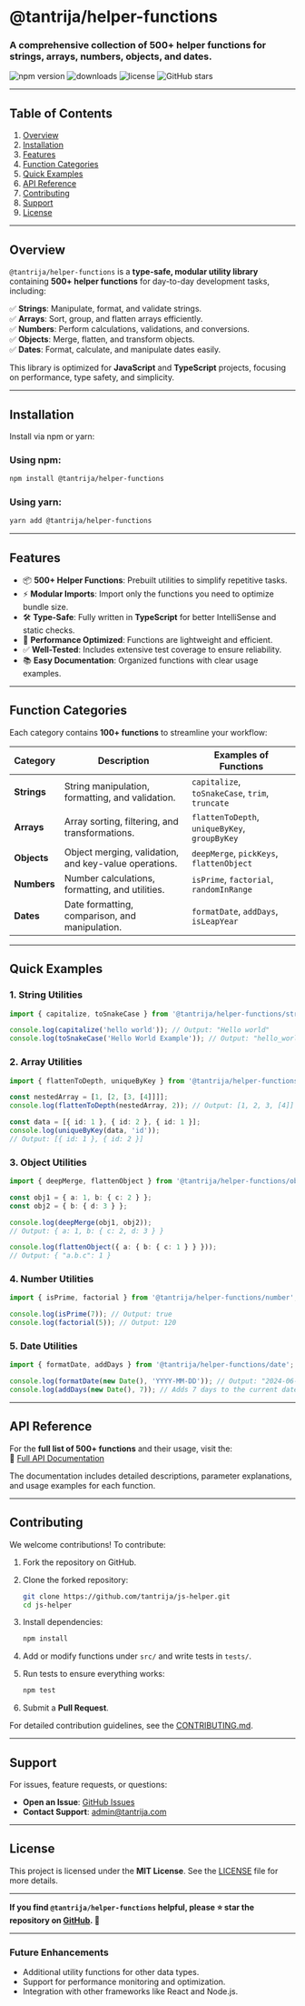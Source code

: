 # **@tantrija/helper-functions**

### A comprehensive collection of 500+ helper functions for **strings**, **arrays**, **numbers**, **objects**, and **dates**.

![npm version](https://img.shields.io/npm/v/@tantrija/helper-functions) 
![downloads](https://img.shields.io/npm/dm/@tantrija/helper-functions)
![license](https://img.shields.io/npm/l/@tantrija/helper-functions)
![GitHub stars](https://img.shields.io/github/stars/tantrija/js-helper)

---

## **Table of Contents**

1. [Overview](#overview)  
2. [Installation](#installation)  
3. [Features](#features)  
4. [Function Categories](#function-categories)  
5. [Quick Examples](#quick-examples)  
6. [API Reference](#api-reference)  
7. [Contributing](#contributing)  
8. [Support](#support)  
9. [License](#license)

---

## **Overview**

`@tantrija/helper-functions` is a **type-safe, modular utility library** containing **500+ helper functions** for day-to-day development tasks, including:

✅ **Strings**: Manipulate, format, and validate strings.  
✅ **Arrays**: Sort, group, and flatten arrays efficiently.  
✅ **Numbers**: Perform calculations, validations, and conversions.  
✅ **Objects**: Merge, flatten, and transform objects.  
✅ **Dates**: Format, calculate, and manipulate dates easily.

This library is optimized for **JavaScript** and **TypeScript** projects, focusing on performance, type safety, and simplicity.

---

## **Installation**

Install via npm or yarn:

### **Using npm**:
```bash
npm install @tantrija/helper-functions
```

### **Using yarn**:
```bash
yarn add @tantrija/helper-functions
```

---

## **Features**

- 📦 **500+ Helper Functions**: Prebuilt utilities to simplify repetitive tasks.
- ⚡ **Modular Imports**: Import only the functions you need to optimize bundle size.
- 🛠️ **Type-Safe**: Fully written in **TypeScript** for better IntelliSense and static checks.
- 🚀 **Performance Optimized**: Functions are lightweight and efficient.
- ✅ **Well-Tested**: Includes extensive test coverage to ensure reliability.
- 📚 **Easy Documentation**: Organized functions with clear usage examples.

---

## **Function Categories**

Each category contains **100+ functions** to streamline your workflow:

| Category        | Description                                   | Examples of Functions             |
|-----------------|-----------------------------------------------|----------------------------------|
| **Strings**     | String manipulation, formatting, and validation. | `capitalize`, `toSnakeCase`, `trim`, `truncate` |
| **Arrays**      | Array sorting, filtering, and transformations. | `flattenToDepth`, `uniqueByKey`, `groupByKey` |
| **Objects**     | Object merging, validation, and key-value operations. | `deepMerge`, `pickKeys`, `flattenObject` |
| **Numbers**     | Number calculations, formatting, and utilities. | `isPrime`, `factorial`, `randomInRange` |
| **Dates**       | Date formatting, comparison, and manipulation. | `formatDate`, `addDays`, `isLeapYear` |

---

## **Quick Examples**

### **1. String Utilities**

```typescript
import { capitalize, toSnakeCase } from '@tantrija/helper-functions/string';

console.log(capitalize('hello world')); // Output: "Hello world"
console.log(toSnakeCase('Hello World Example')); // Output: "hello_world_example"
```

### **2. Array Utilities**

```typescript
import { flattenToDepth, uniqueByKey } from '@tantrija/helper-functions/array';

const nestedArray = [1, [2, [3, [4]]]];
console.log(flattenToDepth(nestedArray, 2)); // Output: [1, 2, 3, [4]]

const data = [{ id: 1 }, { id: 2 }, { id: 1 }];
console.log(uniqueByKey(data, 'id'));
// Output: [{ id: 1 }, { id: 2 }]
```

### **3. Object Utilities**

```typescript
import { deepMerge, flattenObject } from '@tantrija/helper-functions/object';

const obj1 = { a: 1, b: { c: 2 } };
const obj2 = { b: { d: 3 } };

console.log(deepMerge(obj1, obj2));
// Output: { a: 1, b: { c: 2, d: 3 } }

console.log(flattenObject({ a: { b: { c: 1 } } }));
// Output: { "a.b.c": 1 }
```

### **4. Number Utilities**

```typescript
import { isPrime, factorial } from '@tantrija/helper-functions/number';

console.log(isPrime(7)); // Output: true
console.log(factorial(5)); // Output: 120
```

### **5. Date Utilities**

```typescript
import { formatDate, addDays } from '@tantrija/helper-functions/date';

console.log(formatDate(new Date(), 'YYYY-MM-DD')); // Output: "2024-06-15"
console.log(addDays(new Date(), 7)); // Adds 7 days to the current date.
```

---

## **API Reference**

For the **full list of 500+ functions** and their usage, visit the:  
📖 [Full API Documentation](https://github.com/tantrija/js-helper#readme)  

The documentation includes detailed descriptions, parameter explanations, and usage examples for each function.

---

## **Contributing**

We welcome contributions! To contribute:

1. Fork the repository on GitHub.
2. Clone the forked repository:
   ```bash
   git clone https://github.com/tantrija/js-helper.git
   cd js-helper
   ```

3. Install dependencies:
   ```bash
   npm install
   ```

4. Add or modify functions under `src/` and write tests in `tests/`.
5. Run tests to ensure everything works:
   ```bash
   npm test
   ```

6. Submit a **Pull Request**.

For detailed contribution guidelines, see the [CONTRIBUTING.md](https://github.com/tantrija/js-helper/blob/main/CONTRIBUTING.md).

---

## **Support**

For issues, feature requests, or questions:

- **Open an Issue**: [GitHub Issues](https://github.com/tantrija/js-helper/issues)  
- **Contact Support**: [admin@tantrija.com](mailto:admin@tantrija.com)

---

## **License**

This project is licensed under the **MIT License**. See the [LICENSE](./LICENSE) file for more details.

---

**If you find `@tantrija/helper-functions` helpful, please ⭐ star the repository on [GitHub](https://github.com/tantrija/js-helper). 🚀**

---

### **Future Enhancements**  
- Additional utility functions for other data types.  
- Support for performance monitoring and optimization.  
- Integration with other frameworks like React and Node.js.  
